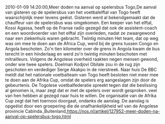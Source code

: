 2010-01-09 14:20:00,Meer doden na aanval op spelersbus Togo,De aanval van gisteren op de spelersbus van het voetbalelftal van Togo heeft waarschijnlijk meer levens geëist. Gisteren werd al bekendgemaakt dat de chauffeur van de spelersbus was omgekomen. Een keeper van het elftal, Kossi Agassa, heeft op de Franse radio gezegd dat ook de assistent-coach en een woordvoerder van het elftal zijn overleden, nadat ze zwaargewond naar een ziekenhuis waren gebracht. Twintig minuten Het team, dat op weg was om mee te doen aan de Africa Cup, werd bij de grens tussen Congo en Angola beschoten. Zo'n tien kilometer over de grens in Angola kwam de bus terecht in een hinderlaag en werd zo'n twintig minuten beschoten met mitrailleurs. Volgens de Angolese overheid raakten negen mensen gewond, onder wie twee spelers. Doelman Kodjovi Obilale zou in de rug zijn geschoten en verdediger Serge Akakpo in de nierstreek. Naar huis De BBC meldt dat het nationale voetbalteam van Togo heeft besloten niet meer mee te doen aan de Afrika Cup, omdat de spelers erg aangeslagen zijn door de gebeurtenis. De Togolese voetbalfederatie spreekt tegen dat die beslissing al genomen is, maar zegt dat er met de spelers over wordt gesproken. veel van hen hebben al gezegd naar huis te willen. De organisatie van de Afrika Cup zegt dat het toernooi doorgaat, ondanks de aanslag. De aanslag is opgeëist door een groepering die de onafhankelijkheid wil van de Angolese provincie Cabinda.,Buitenland,https://nos.nl/artikel/127952-meer-doden-na-aanval-op-spelersbus-togo.html